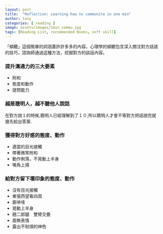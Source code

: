 ```yaml
---
layout: post
title:  "Reflection: Learning how to communite in one min"
author: tony
categories: [ reading ]
image: assets/images/1min_commu.jpg
tags: [Reading List, recommended Books, soft skill]
---
```

「傾聽」這個簡單的詞涵蓋許許多多的內容。心理學的傾聽包含深入關注對方話語的技巧，諮詢師通過這種方法，挖掘對方的談話內容。

### 提升溝通力的三大要素
- 附和
- 態度和動作
- 提問能力

### 越是聰明人，越不聽他人說話
在對方說１的時候,聰明人已經理解到了１０,所以聰明人才會不等對方把話說完就搶先給出答案.

### 獲得對方好感的態度、動作
- 適當的目光接觸
- 帶著微笑附和
- 動作俐落，不晃動上半身
- 嘴角上揚

### 給對方留下壞印象的態度、動作
- 沒有目光接觸
- 東張西望看四周
- 窮哆嗦
- 晃動上半身
- 翹二郎腿　雙臂交疊
- 面無表情
- 露出不耐煩的神色


